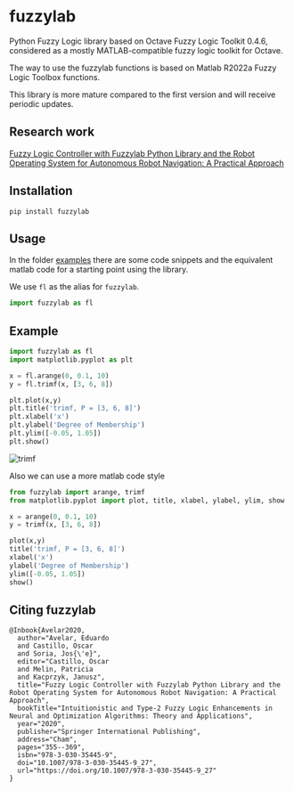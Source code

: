 # fuzzylab
Python Fuzzy Logic library based on Octave Fuzzy Logic Toolkit 0.4.6, considered as a mostly MATLAB-compatible fuzzy logic toolkit for Octave.

The way to use the fuzzylab functions is based on Matlab R2022a Fuzzy Logic Toolbox functions.

This library is more mature compared to the first version and will receive periodic updates.

## Research work

[Fuzzy Logic Controller with Fuzzylab Python Library and the Robot Operating System for Autonomous Robot Navigation: A Practical Approach](https://doi.org/10.1007/978-3-030-35445-9_27)

## Installation

```
pip install fuzzylab
```

## Usage

In the folder [examples](examples) there are some code snippets and the equivalent matlab code for a starting point using the library.

We use `fl` as the alias for `fuzzylab`.

```python
import fuzzylab as fl
```

## Example

```python
import fuzzylab as fl
import matplotlib.pyplot as plt

x = fl.arange(0, 0.1, 10)
y = fl.trimf(x, [3, 6, 8])

plt.plot(x,y)
plt.title('trimf, P = [3, 6, 8]')
plt.xlabel('x')
plt.ylabel('Degree of Membership')
plt.ylim([-0.05, 1.05])
plt.show()
```

![trimf](images/trimf.png)

Also we can use a more matlab code style

```python
from fuzzylab import arange, trimf
from matplotlib.pyplot import plot, title, xlabel, ylabel, ylim, show

x = arange(0, 0.1, 10)
y = trimf(x, [3, 6, 8])

plot(x,y)
title('trimf, P = [3, 6, 8]')
xlabel('x')
ylabel('Degree of Membership')
ylim([-0.05, 1.05])
show()
```

## Citing fuzzylab

    @Inbook{Avelar2020,
      author="Avelar, Eduardo
      and Castillo, Oscar
      and Soria, Jos{\'e}",
      editor="Castillo, Oscar
      and Melin, Patricia
      and Kacprzyk, Janusz",
      title="Fuzzy Logic Controller with Fuzzylab Python Library and the Robot Operating System for Autonomous Robot Navigation: A Practical Approach",
      bookTitle="Intuitionistic and Type-2 Fuzzy Logic Enhancements in Neural and Optimization Algorithms: Theory and Applications",
      year="2020",
      publisher="Springer International Publishing",
      address="Cham",
      pages="355--369",
      isbn="978-3-030-35445-9",
      doi="10.1007/978-3-030-35445-9_27",
      url="https://doi.org/10.1007/978-3-030-35445-9_27"
    }
